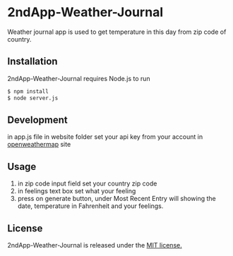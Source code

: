 # 2ndApp-Weather-Journal
Weather journal app is used to get temperature in this day from zip code of country.
## Installation
2ndApp-Weather-Journal requires Node.js to run
```sh
$ npm install
$ node server.js
```
## Development
in app.js file in website folder set your api key from your account in
[openweathermap](https://openweathermap.org) site
## Usage
1. in zip code input field set your country zip code
2. in feelings text box set what your feeling
3. press on generate button, under Most Recent Entry will showing the date, temperature in Fahrenheit and your feelings.
## License
2ndApp-Weather-Journal is released under the [MIT license.](LICENSE)

